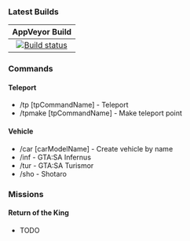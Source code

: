 ### Latest Builds

|AppVeyor Build|
|:-:|
|[![Build status](https://ci.appveyor.com/api/projects/status/742nb7dtwlva755m?svg=true)](https://ci.appveyor.com/project/imckl/wl)|

### Commands
#### Teleport
 - /tp [tpCommandName] - Teleport
 - /tpmake [tpCommandName] - Make teleport point
#### Vehicle
 - /car [carModelName] - Create vehicle by name
 - /inf - GTA:SA Infernus
 - /tur - GTA:SA Turismor
 - /sho - Shotaro

### Missions
#### Return of the King
 - TODO
